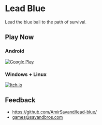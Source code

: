 # Lead Blue

Lead the blue ball to the path of survival.

## Play Now

### Android

[![Google Play](https://goo.gl/xHtGiS)](https://play.google.com/store/apps/details?id=com.SavandBros.LeadBlue)

### Windows + Linux

[![Itch.io](https://goo.gl/FtcvQ4)](https://amirsavand.itch.io/lead-blue)

## Feedback

- https://github.com/AmirSavand/lead-blue/
- games@savandbros.com

